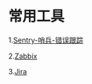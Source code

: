 # 常用工具
1.[Sentry-哨兵-错误跟踪](https://sentry.io/)

2.[Zabbix](https://www.zabbix.com/)

3.[Jira](https://www.atlassian.com/software/jira)
